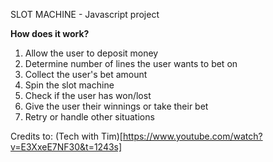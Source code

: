 SLOT MACHINE - Javascript project

<b>How does it work?</b>

1. Allow the user to deposit money
2. Determine number of lines the user wants to bet on
3. Collect the user's bet amount
4. Spin the slot machine
5. Check if the user has won/lost
6. Give the user their winnings or take their bet
7. Retry or handle other situations 


Credits to:
(Tech with Tim)[https://www.youtube.com/watch?v=E3XxeE7NF30&t=1243s]